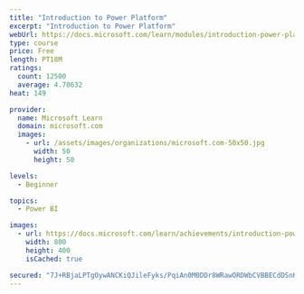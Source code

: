 ```yaml
---
title: "Introduction to Power Platform"
excerpt: "Introduction to Power Platform"
webUrl: https://docs.microsoft.com/learn/modules/introduction-power-platform/
type: course
price: Free
length: PT18M
ratings:
  count: 12500
  average: 4.70632
heat: 149

provider:
  name: Microsoft Learn
  domain: microsoft.com
  images:
    - url: /assets/images/organizations/microsoft.com-50x50.jpg
      width: 50
      height: 50

levels:
  - Beginner

topics:
  - Power BI

images:
  - url: https://docs.microsoft.com/learn/achievements/introduction-power-platform-social.png
    width: 800
    height: 400
    isCached: true

secured: "7J+RBjaLPTgOywANCKiQJileFyks/PqiAn0M0DDr8WRawORDWbCVBBECdDSnKbIZzMc5HzwIqF95LNblZFG4lW8em8b2wrKhr/i7rEJmChB2NTknYV938fLXzn4rqYQNFafd65H57vZF8OQbg596l2d2QlFiVui+nYIDLBV5gGOY0Cb8gbPSFUrTSmQXKQfQk2SJuWNP6mP+GKvi9d1e0CB55Z/mI+VOO63OUKuxCaIkv88fi+7Vr3YPrwSYEney20VPK0a+hg+jsBarYMSaCJIiHc/+myuoxCpxZu4HQwbs2vzwFkp3W9z39teN4/u9o22kqMQbFppKgE+52PkBTew161TxuVK7zvRxLvcDp9Yhp4jazSmtbKGuOVN/OY1jseNJTnOh0a5pWmjXiHFqBhglNyswtx1M41hqdxXTebc=;tUcNT0TPTfpY1vxyIUa2Dg=="
---
```


